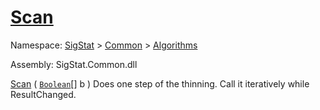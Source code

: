 # [Scan](./HSCPThinningStep-100664156.md)

Namespace: [SigStat]() > [Common](./../../README.md) > [Algorithms](./../README.md)

Assembly: SigStat.Common.dll

[Scan](./HSCPThinningStep-100664156.md) ( [`Boolean`](https://docs.microsoft.com/en-us/dotnet/api/System.Boolean)[] b )              Does one step of the thinning. Call it iteratively while ResultChanged.
